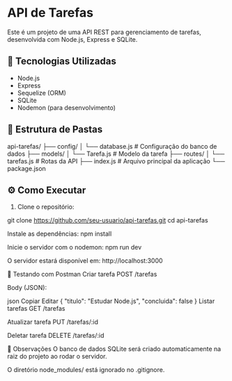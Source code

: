 # API de Tarefas

Este é um projeto de uma API REST para gerenciamento de tarefas, desenvolvida com Node.js, Express e SQLite.

## 🚀 Tecnologias Utilizadas

- Node.js
- Express
- Sequelize (ORM)
- SQLite
- Nodemon (para desenvolvimento)

## 📁 Estrutura de Pastas

api-tarefas/
├── config/
│ └── database.js # Configuração do banco de dados
├── models/
│ └── Tarefa.js # Modelo da tarefa
├── routes/
│ └── tarefas.js # Rotas da API
├── index.js # Arquivo principal da aplicação
└── package.json

## ⚙️ Como Executar

1. Clone o repositório:

git clone https://github.com/seu-usuario/api-tarefas.git
cd api-tarefas

Instale as dependências:
npm install

Inicie o servidor com o nodemon:
npm run dev

O servidor estará disponível em: http://localhost:3000

🧪 Testando com Postman
Criar tarefa
POST /tarefas

Body (JSON):

json
Copiar
Editar
{
  "titulo": "Estudar Node.js",
  "concluida": false
}
Listar tarefas
GET /tarefas

Atualizar tarefa
PUT /tarefas/:id

Deletar tarefa
DELETE /tarefas/:id

📌 Observações
O banco de dados SQLite será criado automaticamente na raiz do projeto ao rodar o servidor.

O diretório node_modules/ está ignorado no .gitignore.
